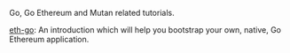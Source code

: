 Go, Go Ethereum and Mutan related tutorials.

[eth-go](https://github.com/ethereum/go-ethereum/wiki/Creating-your-own-Ethereum-apps-using-Eth-go): An introduction which will help you bootstrap your own, native, Go Ethereum application. 